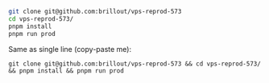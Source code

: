```bash
git clone git@github.com:brillout/vps-reprod-573
cd vps-reprod-573/
pnpm install
pnpm run prod
```

Same as single line (copy-paste me):

```shell
git clone git@github.com:brillout/vps-reprod-573 && cd vps-reprod-573/ && pnpm install && pnpm run prod
```
